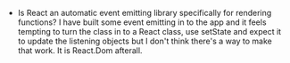 - Is React an automatic event emitting library specifically for rendering functions? I have built some event emitting in to the app and it feels tempting to turn the class in to a React class, use setState and expect it to update the listening objects but I don't think there's a way to make that work. It is React.Dom afterall.
